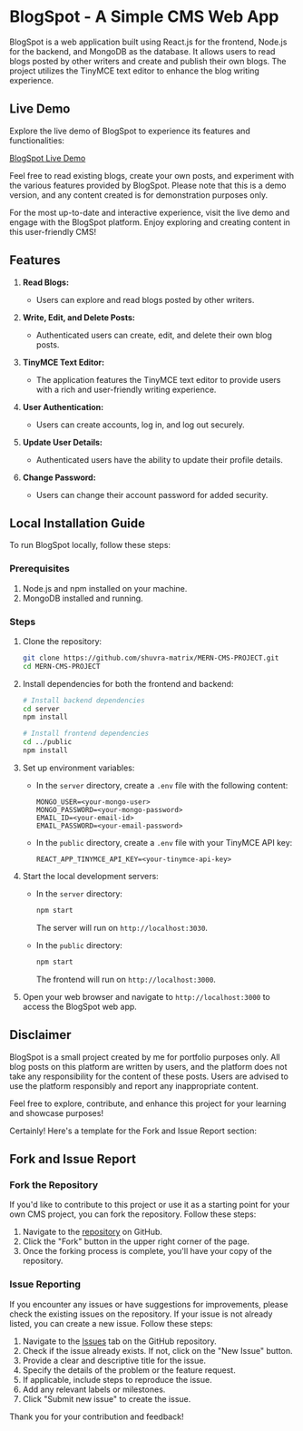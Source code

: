 # BlogSpot - A Simple CMS Web App

BlogSpot is a web application built using React.js for the frontend, Node.js for the backend, and MongoDB as the database. It allows users to read blogs posted by other writers and create and publish their own blogs. The project utilizes the TinyMCE text editor to enhance the blog writing experience.

## Live Demo

Explore the live demo of BlogSpot to experience its features and functionalities:

[BlogSpot Live Demo](https://publicblogspot.netlify.app/)

Feel free to read existing blogs, create your own posts, and experiment with the various features provided by BlogSpot. Please note that this is a demo version, and any content created is for demonstration purposes only.

For the most up-to-date and interactive experience, visit the live demo and engage with the BlogSpot platform. Enjoy exploring and creating content in this user-friendly CMS!

## Features

1. **Read Blogs:**

   - Users can explore and read blogs posted by other writers.

2. **Write, Edit, and Delete Posts:**

   - Authenticated users can create, edit, and delete their own blog posts.

3. **TinyMCE Text Editor:**

   - The application features the TinyMCE text editor to provide users with a rich and user-friendly writing experience.

4. **User Authentication:**

   - Users can create accounts, log in, and log out securely.

5. **Update User Details:**

   - Authenticated users have the ability to update their profile details.

6. **Change Password:**
   - Users can change their account password for added security.

## Local Installation Guide

To run BlogSpot locally, follow these steps:

### Prerequisites

1. Node.js and npm installed on your machine.
2. MongoDB installed and running.

### Steps

1. Clone the repository:

   ```bash
   git clone https://github.com/shuvra-matrix/MERN-CMS-PROJECT.git
   cd MERN-CMS-PROJECT
   ```

2. Install dependencies for both the frontend and backend:

   ```bash
   # Install backend dependencies
   cd server
   npm install

   # Install frontend dependencies
   cd ../public
   npm install
   ```

3. Set up environment variables:

   - In the `server` directory, create a `.env` file with the following content:

     ```
     MONGO_USER=<your-mongo-user>
     MONGO_PASSWORD=<your-mongo-password>
     EMAIL_ID=<your-email-id>
     EMAIL_PASSWORD=<your-email-password>
     ```

   - In the `public` directory, create a `.env` file with your TinyMCE API key:

     ```
     REACT_APP_TINYMCE_API_KEY=<your-tinymce-api-key>
     ```

4. Start the local development servers:

   - In the `server` directory:

     ```bash
     npm start
     ```

     The server will run on `http://localhost:3030`.

   - In the `public` directory:

     ```bash
     npm start
     ```

     The frontend will run on `http://localhost:3000`.

5. Open your web browser and navigate to `http://localhost:3000` to access the BlogSpot web app.

## Disclaimer

BlogSpot is a small project created by me for portfolio purposes only. All blog posts on this platform are written by users, and the platform does not take any responsibility for the content of these posts. Users are advised to use the platform responsibly and report any inappropriate content.

Feel free to explore, contribute, and enhance this project for your learning and showcase purposes!

Certainly! Here's a template for the Fork and Issue Report section:

## Fork and Issue Report

### Fork the Repository

If you'd like to contribute to this project or use it as a starting point for your own CMS project, you can fork the repository. Follow these steps:

1. Navigate to the [repository](https://github.com/shuvra-matrix/MERN-CMS-PROJECT) on GitHub.
2. Click the "Fork" button in the upper right corner of the page.
3. Once the forking process is complete, you'll have your copy of the repository.

### Issue Reporting

If you encounter any issues or have suggestions for improvements, please check the existing issues on the repository. If your issue is not already listed, you can create a new issue. Follow these steps:

1. Navigate to the [Issues](https://github.com/shuvra-matrix/MERN-CMS-PROJECT/issues) tab on the GitHub repository.
2. Check if the issue already exists. If not, click on the "New Issue" button.
3. Provide a clear and descriptive title for the issue.
4. Specify the details of the problem or the feature request.
5. If applicable, include steps to reproduce the issue.
6. Add any relevant labels or milestones.
7. Click "Submit new issue" to create the issue.

Thank you for your contribution and feedback!
